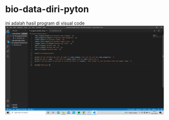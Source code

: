 # bio-data-diri-pyton
ini adalah hasil program di visual code
![hasil_program](screenshot/ssprogram.png)